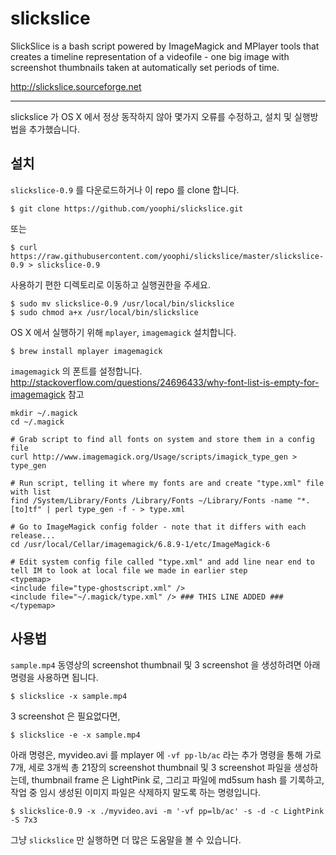# slickslice

SlickSlice is a bash script powered by ImageMagick and MPlayer tools that creates a timeline representation of a videofile - one big image with screenshot thumbnails taken at automatically set periods of time.

<http://slickslice.sourceforge.net>

----

slickslice 가 OS X 에서 정상 동작하지 않아 몇가지 오류를 수정하고, 설치 및 실행방법을 추가했습니다.

## 설치 

`slickslice-0.9` 를 다운로드하거나 이 repo 를 clone 합니다.

    $ git clone https://github.com/yoophi/slickslice.git

또는
    
    $ curl https://raw.githubusercontent.com/yoophi/slickslice/master/slickslice-0.9 > slickslice-0.9
    
사용하기 편한 디렉토리로 이동하고 실행권한을 주세요.

	$ sudo mv slickslice-0.9 /usr/local/bin/slickslice
	$ sudo chmod a+x /usr/local/bin/slickslice

OS X 에서 실행하기 위해 `mplayer`, `imagemagick` 설치합니다.

    $ brew install mplayer imagemagick
    
`imagemagick` 의 폰트를 설정합니다.
<http://stackoverflow.com/questions/24696433/why-font-list-is-empty-for-imagemagick> 참고 

	mkdir ~/.magick
	cd ~/.magick
	
	# Grab script to find all fonts on system and store them in a config file
	curl http://www.imagemagick.org/Usage/scripts/imagick_type_gen > type_gen
	
	# Run script, telling it where my fonts are and create "type.xml" file with list  
	find /System/Library/Fonts /Library/Fonts ~/Library/Fonts -name "*.[to]tf" | perl type_gen -f - > type.xml
	
	# Go to ImageMagick config folder - note that it differs with each release...
	cd /usr/local/Cellar/imagemagick/6.8.9-1/etc/ImageMagick-6
	
	# Edit system config file called "type.xml" and add line near end to tell IM to look at local file we made in earlier step
	<typemap>
	<include file="type-ghostscript.xml" />
	<include file="~/.magick/type.xml" /> ### THIS LINE ADDED ### 
	</typemap>


## 사용법 

`sample.mp4` 동영상의 screenshot thumbnail 및 3 screenshot 을 생성하려면 아래 명령을 사용하면 됩니다.

    $ slickslice -x sample.mp4

3 screenshot 은 필요없다면, 
    
    $ slickslice -e -x sample.mp4
    
아래 명령은, myvideo.avi 를 mplayer 에 `-vf pp-lb/ac` 라는 추가 명령을 통해 
가로 7개, 세로 3개씩 총 21장의 screenshot thumbnail 및 3 screenshot 파일을 생성하는데,
thumbnail frame 은 LightPink 로, 그리고
파일에 md5sum hash 를 기록하고, 작업 중 임시 생성된 이미지 파일은 삭제하지 말도록 하는 명령입니다.
    
    $ slickslice-0.9 -x ./myvideo.avi -m '-vf pp=lb/ac' -s -d -c LightPink -S 7x3
    
그냥 `slickslice` 만 실행하면 더 많은 도움말을 볼 수 있습니다.